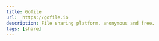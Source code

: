 ```yaml
---
title: Gofile
url:  https://gofile.io
description: File sharing platform, anonymous and free.
tags: [share]
---
```


